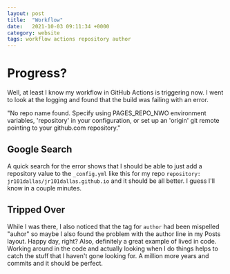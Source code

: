```yaml
---
layout: post
title:  "Workflow"
date:   2021-10-03 09:11:34 +0000
category: website
tags: workflow actions repository author
---
```


# Progress?
Well, at least I know my workflow in GitHub Actions is triggering now. I went to look at the logging and found that the build was failing with an error.  

"No repo name found. Specify using PAGES_REPO_NWO environment variables, 'repository' in your configuration, or set up an 'origin' git remote pointing to your github.com repository."  

## Google Search
A quick search for the error shows that I should be able to just add a repository value to the ```_config.yml``` like this for my repo  ```repository: jr101dallas/jr101dallas.github.io``` and it should be all better. I guess I'll know in a couple minutes.  

## Tripped Over
While I was there, I also noticed that the tag for ```author``` had been mispelled "auhor" so maybe I also found the problem with the author line in my Posts layout. Happy day, right? Also, definitely a great example of lived in code. Working around in the code and actually looking when I do things helps to catch the stuff that I haven't gone looking for. A million more years and commits and it should be perfect.  
